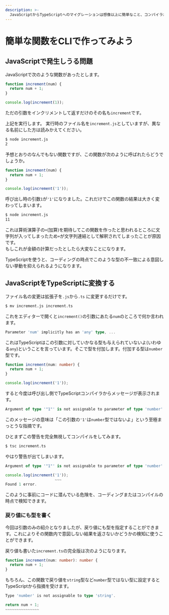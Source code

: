 ```yaml
---
description: >-
  JavaScriptからTypeScriptへのマイグレーションは想像以上に簡単なこと、コンパイラが生成するJSコードがどんなものなのか、コンパイラがあることのメリットを体感してもらう
---
```


# 簡単な関数をCLIで作ってみよう

## JavaScriptで発生しうる問題

JavaScriptで次のような関数があったとします。

```typescript
function increment(num) {
  return num + 1;
}

console.log(increment(1));
```

ただの引数をインクリメントして返すだけのその名も`increment`です。

上記を実行します。 実行時のファイル名を`increment.js`としていますが、異なる名前にした方は読みかえてください。

```bash
$ node increment.js
2
```

予想とおりのなんでもない関数ですが、この関数が次のように呼ばれたらどうでしょうか。

```typescript
function increment(num) {
  return num + 1;
}

console.log(increment('1'));
```

呼び出し時の引数`1`が`'1'`になりました。これだけでこの関数の結果は大きく変わってしまいます。

```bash
$ node increment.js
11
```

これは算術演算子の`+`\(加算\)を期待してこの関数を作ったと思われるところに文字列が入ってしまったため`+`が文字列連結として解釈されてしまったことが原因です。  
もしこれが金額の計算だったとしたら大変なことになります。

TypeScriptを使うと、コーディングの時点でこのような型の不一致による意図しない挙動を抑えられるようになります。

## JavaScriptをTypeScriptに変換する

ファイル名の変更は拡張子を`.js`から`.ts` に変更するだけです。

```bash
$ mv increment.js increment.ts
```

これをエディターで開くと`increment()`の引数にあたる`num`のところで何か言われます。

```typescript
Parameter 'num' implicitly has an 'any' type, ...
```

これはTypeScriptはこの引数に対していかなる型も与えられていないよ\(いわゆる`any`\)ということを言っています。そこで型を付加します。付加する型は`number`型です。

```typescript
function increment(num: number) {
  return num + 1;
}

console.log(increment('1'));
```

すると今度は呼び出し側でTypeScriptコンパイラからメッセージが表示されます。

```typescript
Argument of type '"1"' is not assignable to parameter of type 'number'.`
```

このメッセージの意味は「この引数の`'1'`は`number`型ではないよ」という至極まっとうな指摘です。

ひとまずこの警告を完全無視してコンパイルをしてみます。

```bash
$ tsc increment.ts
```

やはり警告が出てしまいます。

```typescript
Argument of type '"1"' is not assignable to parameter of type 'number'.

console.log(increment('1'));
                      ~~~
Found 1 error.
```

このように事前にコードに潜んでいる危険を、コーディングまたはコンパイルの時点で検知できます。

### 戻り値にも型を書く

今回は引数のみの紹介となりましたが、戻り値にも型を指定することができます。これによりその関数内で意図しない結果を返さないかどうかの検知に使うことができます。

戻り値も書いた`increment.ts`の完全版は次のようになります。

```typescript
function increment(num: number): number {
  return num + 1;
}
```

もちろん、この関数で戻り値を`string`型など`number`型ではない型に設定するとTypeScriptから指摘を受けます。

```typescript
Type 'number' is not assignable to type 'string'.

return num + 1;
~~~~~~~~~~~~~~~
```

